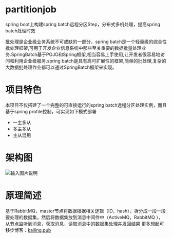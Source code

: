 # partitionjob
spring boot上构建spring batch远程分区Step，分布式多机处理，提高spring batch处理时效

批处理是企业级业务系统不可或缺的一部分，spring batch是一个轻量级的综合性批处理框架,可用于开发企业信息系统中那些至关重要的数据批量处理业务.SpringBatch基于POJO和Spring框架,相当容易上手使用,让开发者很容易地访问和利用企业级服务.spring batch是具有高可扩展性的框架,简单的批处理,复杂的大数据批处理作业都可以通过SpringBatch框架来实现。

# 项目特色
本项目不仅搭建了一个完整的可直接运行的spring batch远程分区处理实例，而且基于spring profile控制，可实现如下模式部署

- 一主多从
- 多主多从
- 主从混用

# 架构图

![输入图片说明](https://gitee.com/uploads/images/2018/0314/163250_d57b6053_492218.png "屏幕截图.png")

# 原理简述

基于RabbitMQ，master节点将数据根据相关逻辑（ID，hash），拆分成一段一段要处理的数据集，然后将数据集放到消息中间件中（ActiveMQ，RabbitMQ ），从节点监听到消息，获取消息，读取消息中的数据集处理并发回结果
更多想起可移步博客：[kailing.pub](http://www.kailing.pub/article/index/arcid/196.html)
